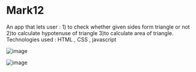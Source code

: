 # Mark12
An app that lets user : 1) to check whether given sides form triangle or not 2)to calculate hypotenuse of  triangle 3)to calculate area of triangle.        
Technologies used : HTML , CSS , javascript

![image](https://user-images.githubusercontent.com/90324515/191088968-c7e8ee77-85de-4f3b-90bb-74baad230dfe.png)

![image](https://user-images.githubusercontent.com/90324515/191089068-1da70abd-e894-4acb-be52-fc716c5437c8.png)


